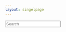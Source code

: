 ```yaml
---
layout: singelpage
---
```


<form action="/search" method="get">
  <input type="text" id="search-query" name="q" placeholder="Search" autocomplete="off">
</form>

<section id="search-results" style="display: none;"> </section>
 <script src="{{ "/assets/search.min.js" | relative_url }}" type="text/javascript" charset="utf-8"></script>